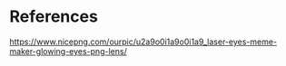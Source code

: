 # References


https://www.nicepng.com/ourpic/u2a9o0i1a9o0i1a9_laser-eyes-meme-maker-glowing-eyes-png-lens/

